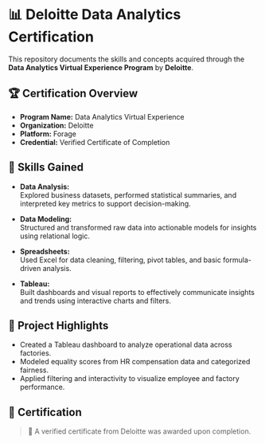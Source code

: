 # 📊 Deloitte Data Analytics Certification

This repository documents the skills and concepts acquired through the **Data Analytics Virtual Experience Program** by **Deloitte**.

## 🏆 Certification Overview

- **Program Name:** Data Analytics Virtual Experience  
- **Organization:** Deloitte  
- **Platform:** Forage  
- **Credential:** Verified Certificate of Completion

## 🎯 Skills Gained

- **Data Analysis:**  
  Explored business datasets, performed statistical summaries, and interpreted key metrics to support decision-making.

- **Data Modeling:**  
  Structured and transformed raw data into actionable models for insights using relational logic.

- **Spreadsheets:**  
  Used Excel for data cleaning, filtering, pivot tables, and basic formula-driven analysis.

- **Tableau:**  
  Built dashboards and visual reports to effectively communicate insights and trends using interactive charts and filters.

## 📁 Project Highlights

- Created a Tableau dashboard to analyze operational data across factories.
- Modeled equality scores from HR compensation data and categorized fairness.
- Applied filtering and interactivity to visualize employee and factory performance.

## 📜 Certification

> 🧾 A verified certificate from Deloitte was awarded upon completion.  
